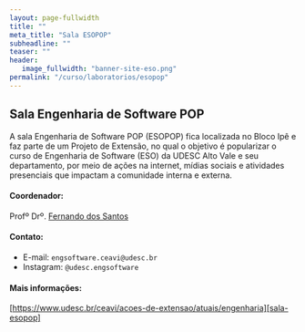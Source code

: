 ```yaml
---
layout: page-fullwidth
title: ""
meta_title: "Sala ESOPOP"
subheadline: ""
teaser: ""
header:
   image_fullwidth: "banner-site-eso.png"
permalink: "/curso/laboratorios/esopop"
---
```


## **Sala Engenharia de Software POP**

A sala Engenharia de Software POP (ESOPOP) fica localizada no Bloco Ipê e faz parte de um Projeto de Extensão, no qual o objetivo é popularizar o curso de Engenharia de Software (ESO) da UDESC Alto Vale e seu departamento, por meio de ações na internet, mídias sociais e atividades presenciais que impactam a comunidade interna e externa.



#### Coordenador:
Profº Drº. [Fernando dos Santos][fds] 

#### Contato:
- E-mail: `engsoftware.ceavi@udesc.br`
- Instagram: `@udesc.engsoftware`

#### Mais informações:
[https://www.udesc.br/ceavi/acoes-de-extensao/atuais/engenharia][sala-esopop]

[fds]: http://buscatextual.cnpq.br/buscatextual/visualizacv.do?metodo=apresentar&id=K4751021P1
[sala-esopop]: https://www.udesc.br/ceavi/acoes-de-extensao/atuais/engenharia
